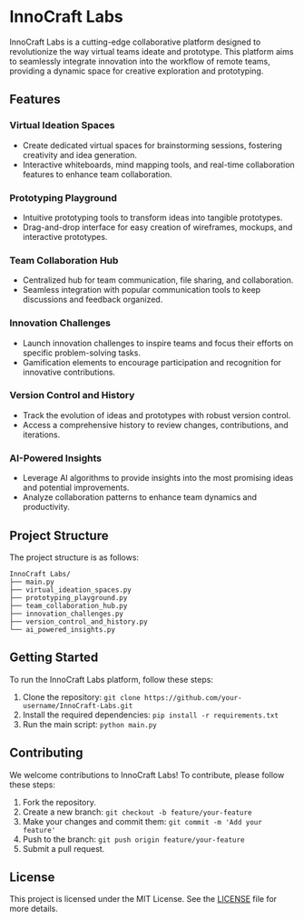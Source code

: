 # InnoCraft Labs

InnoCraft Labs is a cutting-edge collaborative platform designed to revolutionize the way virtual teams ideate and prototype. This platform aims to seamlessly integrate innovation into the workflow of remote teams, providing a dynamic space for creative exploration and prototyping.

## Features

### Virtual Ideation Spaces

- Create dedicated virtual spaces for brainstorming sessions, fostering creativity and idea generation.
- Interactive whiteboards, mind mapping tools, and real-time collaboration features to enhance team collaboration.

### Prototyping Playground

- Intuitive prototyping tools to transform ideas into tangible prototypes.
- Drag-and-drop interface for easy creation of wireframes, mockups, and interactive prototypes.

### Team Collaboration Hub

- Centralized hub for team communication, file sharing, and collaboration.
- Seamless integration with popular communication tools to keep discussions and feedback organized.

### Innovation Challenges

- Launch innovation challenges to inspire teams and focus their efforts on specific problem-solving tasks.
- Gamification elements to encourage participation and recognition for innovative contributions.

### Version Control and History

- Track the evolution of ideas and prototypes with robust version control.
- Access a comprehensive history to review changes, contributions, and iterations.

### AI-Powered Insights

- Leverage AI algorithms to provide insights into the most promising ideas and potential improvements.
- Analyze collaboration patterns to enhance team dynamics and productivity.

## Project Structure

The project structure is as follows:

```
InnoCraft Labs/
├── main.py
├── virtual_ideation_spaces.py
├── prototyping_playground.py
├── team_collaboration_hub.py
├── innovation_challenges.py
├── version_control_and_history.py
└── ai_powered_insights.py
```

## Getting Started

To run the InnoCraft Labs platform, follow these steps:

1. Clone the repository: `git clone https://github.com/your-username/InnoCraft-Labs.git`
2. Install the required dependencies: `pip install -r requirements.txt`
3. Run the main script: `python main.py`

## Contributing

We welcome contributions to InnoCraft Labs! To contribute, please follow these steps:

1. Fork the repository.
2. Create a new branch: `git checkout -b feature/your-feature`
3. Make your changes and commit them: `git commit -m 'Add your feature'`
4. Push to the branch: `git push origin feature/your-feature`
5. Submit a pull request.

## License

This project is licensed under the MIT License. See the [LICENSE](LICENSE) file for more details.
